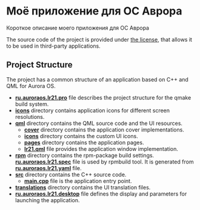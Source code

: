 # Моё приложение для ОС Аврора

Короткое описание моего приложения для ОС Аврора

The source code of the project is provided under
[the license](LICENSE.BSD-3-CLAUSE.md),
that allows it to be used in third-party applications.

## Project Structure

The project has a common structure
of an application based on C++ and QML for Aurora OS.

* **[ru.auroraos.lr21.pro](ru.auroraos.lr21.pro)** file
  describes the project structure for the qmake build system.
* **[icons](icons)** directory contains application icons for different screen resolutions.
* **[qml](qml)** directory contains the QML source code and the UI resources.
  * **[cover](qml/cover)** directory contains the application cover implementations.
  * **[icons](qml/icons)** directory contains the custom UI icons.
  * **[pages](qml/pages)** directory contains the application pages.
  * **[lr21.qml](qml/lr21.qml)** file
    provides the application window implementation.
* **[rpm](rpm)** directory contains the rpm-package build settings.
  **[ru.auroraos.lr21.spec](rpm/ru.auroraos.lr21.spec)** file is used by rpmbuild tool.
  It is generated from **[ru.auroraos.lr21.yaml](rpm/ru.auroraos.lr21.yaml)** file.
* **[src](src)** directory contains the C++ source code.
  * **[main.cpp](src/main.cpp)** file is the application entry point.
* **[translations](translations)** directory contains the UI translation files.
* **[ru.auroraos.lr21.desktop](ru.auroraos.lr21.desktop)** file
  defines the display and parameters for launching the application.